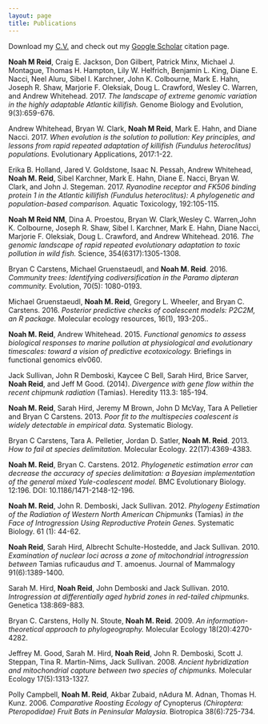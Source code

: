 ```yaml
---
layout: page
title: Publications
---
```


Download my [C.V.](/assets/NoahReid_CV_Full_Oct2017.pdf) and check out my [Google Scholar](http://scholar.google.com/citations?user=IbPpB9sAAAAJ&hl=en) citation page. 


**Noah M Reid**, Craig E. Jackson, Don Gilbert, Patrick Minx, Michael J. Montague, Thomas H. Hampton, Lily W. Helfrich, Benjamin L. King, Diane E. Nacci, Neel Aluru, Sibel I. Karchner, John K. Colbourne, Mark E. Hahn, Joseph R. Shaw, Marjorie F. Oleksiak, Doug L. Crawford, Wesley C. Warren, and Andrew Whitehead. 2017. _The landscape of extreme genomic variation in the highly adaptable Atlantic killifish._ Genome Biology and Evolution, 9(3):659-676.

Andrew Whitehead, Bryan W. Clark, **Noah M Reid**, Mark E. Hahn, and Diane Nacci. 2017. _When evolution is the solution to pollution: Key principles, and lessons from rapid repeated adaptation of killifish (Fundulus heteroclitus) populations._ Evolutionary Applications, 2017:1-22.

Erika B. Holland, Jared V. Goldstone, Isaac N. Pessah, Andrew Whitehead, **Noah M. Reid**, Sibel Karchner, Mark E. Hahn, Diane E. Nacci, Bryan W. Clark, and John J. Stegeman. 2017. _Ryanodine receptor and FK506 binding protein 1 in the Atlantic killifish (Fundulus heteroclitus): A phylogenetic and population-based comparison._ Aquatic Toxicology, 192:105-115. 

**Noah M Reid NM**, Dina A. Proestou, Bryan W. Clark,Wesley C. Warren,John K. Colbourne, Joseph R. Shaw, Sibel I. Karchner, Mark E. Hahn, Diane Nacci, Marjorie F. Oleksiak, Doug L. Crawford, and Andrew Whitehead. 2016. _The genomic landscape of rapid repeated evolutionary adaptation to toxic pollution in wild fish._ Science, 354(6317):1305-1308.

Bryan C Carstens, Michael Gruenstaeudl, and **Noah M. Reid**. 2016. _Community trees: Identifying codiversification in the Paramo dipteran community._ Evolution, 70(5): 1080-0193.

Michael Gruenstaeudl, **Noah M. Reid**, Gregory L. Wheeler, and Bryan C. Carstens. 2016. _Posterior predictive checks of coalescent models: P2C2M, an R package._ Molecular ecology resources, 16(1), 193-205..

**Noah M. Reid**, Andrew Whitehead. 2015. *Functional genomics to assess biological responses to marine pollution at physiological and evolutionary timescales: toward a vision of predictive ecotoxicology.* Briefings in functional genomics elv060.

Jack Sullivan, John R Demboski, Kaycee C Bell, Sarah Hird, Brice Sarver, **Noah Reid**, and Jeff M Good. (2014). *Divergence with gene flow within the recent chipmunk radiation* (Tamias). Heredity 113.3: 185-194.

**Noah M. Reid**, Sarah Hird, Jeremy M Brown, John D McVay, Tara A Pelletier and Bryan C Carstens. 2013. *Poor fit to the multispecies coalescent is widely detectable in empirical data.* Systematic Biology.  

Bryan C Carstens, Tara A. Pelletier, Jordan D. Satler, **Noah M. Reid**. 2013. *How to fail at species delimitation.* Molecular Ecology. 22(17):4369-4383. 

**Noah M. Reid**, Bryan C. Carstens. 2012. *Phylogenetic estimation error can decrease the accuracy of species delimitation: a Bayesian implementation of the general mixed Yule-coalescent model.* BMC Evolutionary Biology. 12:196. DOI: 10.1186/1471-2148-12-196.

**Noah M. Reid**, John R. Demboski, Jack Sullivan.  2012.  *Phylogeny Estimation of the Radiation of Western North American Chipmunks* (Tamias) *in the Face of Introgression Using Reproductive Protein Genes.*  Systematic Biology. 61 (1): 44-62.  

**Noah Reid**, Sarah Hird, Albrecht Schulte-Hostedde, and Jack Sullivan.  2010.  *Examination of nuclear loci across a zone of mitochondrial introgression between* Tamias ruficaudus *and* T. amoenus.  Journal of Mammalogy 91(6):1389-1400.  

Sarah M. Hird, **Noah Reid**, John Demboski and Jack Sullivan.  2010.  *Introgression at differentially aged hybrid zones in red-tailed chipmunks.*  Genetica 138:869-883.  

Bryan C. Carstens, Holly N. Stoute, **Noah M. Reid**.  2009.  *An information-theoretical approach to phylogeography.*  Molecular Ecology 18(20):4270-4282.  

Jeffrey M. Good, Sarah M. Hird, **Noah Reid**, John R. Demboski, Scott J. Steppan, Tina R. Martin-Nims, Jack Sullivan.  2008.  *Ancient hybridization and mitochondrial capture between two species of chipmunks.*  Molecular Ecology 17(5):1313-1327.  

Polly Campbell, **Noah M. Reid**, Akbar Zubaid, nAdura M. Adnan, Thomas H. Kunz.  2006.  *Comparative Roosting Ecology of* Cynopterus *(Chiroptera: Pteropodidae) Fruit Bats in Peninsular Malaysia.*  Biotropica 38(6):725-734.  
